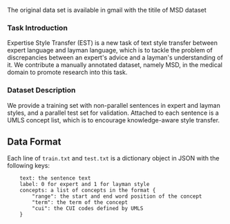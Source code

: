 The original data set is available in gmail with the titile of MSD dataset

### Task Introduction
Expertise Style Transfer (EST) is a new task of text style transfer between expert language and layman language, which is to tackle the problem of discrepancies between an expert's advice and a layman's understanding of it. We contribute a manually annotated dataset, namely MSD, in the medical domain to promote research into this task.

### Dataset Description
We provide a training set with non-parallel sentences in expert and layman styles, and a parallel test set for validation. Attached to each sentence is a UMLS concept list, which is to encourage knowledge-aware style transfer.

## Data Format
Each line of `train.txt` and `test.txt` is a dictionary object in JSON with the following keys:
```
    text: the sentence text
    label: 0 for expert and 1 for layman style
    concepts: a list of concepts in the format {
        "range": the start and end word position of the concept
        "term": the term of the concept
        "cui": the CUI codes defined by UMLS
    }
```
